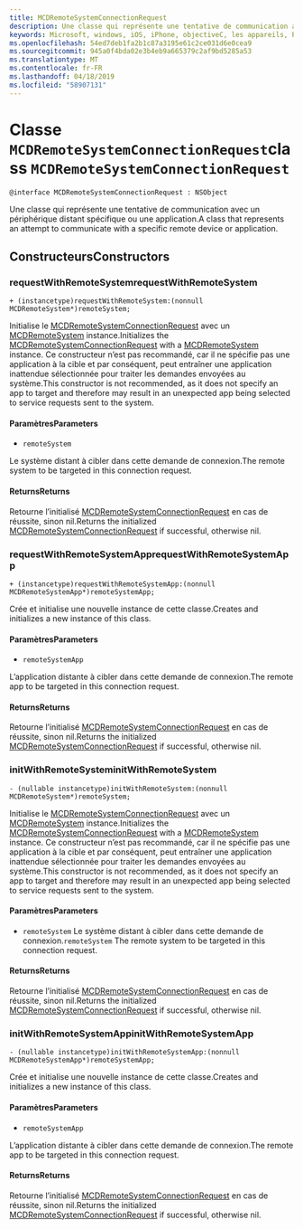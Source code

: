 ```yaml
---
title: MCDRemoteSystemConnectionRequest
description: Une classe qui représente une tentative de communication avec un périphérique distant spécifique ou une application.
keywords: Microsoft, windows, iOS, iPhone, objectiveC, les appareils, Project Rome connectés
ms.openlocfilehash: 54ed7deb1fa2b1c87a3195e61c2ce031d6e0cea9
ms.sourcegitcommit: 945a0f4bda02e3b4eb9a665379c2af9bd5285a53
ms.translationtype: MT
ms.contentlocale: fr-FR
ms.lasthandoff: 04/18/2019
ms.locfileid: "58907131"
---
```

# <a name="class-mcdremotesystemconnectionrequest"></a><span data-ttu-id="1dae4-104">Classe `MCDRemoteSystemConnectionRequest`</span><span class="sxs-lookup"><span data-stu-id="1dae4-104">class `MCDRemoteSystemConnectionRequest`</span></span> 

```
@interface MCDRemoteSystemConnectionRequest : NSObject
```  

<span data-ttu-id="1dae4-105">Une classe qui représente une tentative de communication avec un périphérique distant spécifique ou une application.</span><span class="sxs-lookup"><span data-stu-id="1dae4-105">A class that represents an attempt to communicate with a specific remote device or application.</span></span>

## <a name="constructors"></a><span data-ttu-id="1dae4-106">Constructeurs</span><span class="sxs-lookup"><span data-stu-id="1dae4-106">Constructors</span></span>

### <a name="requestwithremotesystem"></a><span data-ttu-id="1dae4-107">requestWithRemoteSystem</span><span class="sxs-lookup"><span data-stu-id="1dae4-107">requestWithRemoteSystem</span></span>
`+ (instancetype)requestWithRemoteSystem:(nonnull MCDRemoteSystem*)remoteSystem;`

<span data-ttu-id="1dae4-108">Initialise le [MCDRemoteSystemConnectionRequest](MCDRemoteSystemConnectionRequest.md) avec un [MCDRemoteSystem](../remotesystems/MCDRemoteSystem.md) instance.</span><span class="sxs-lookup"><span data-stu-id="1dae4-108">Initializes the [MCDRemoteSystemConnectionRequest](MCDRemoteSystemConnectionRequest.md) with a [MCDRemoteSystem](../remotesystems/MCDRemoteSystem.md) instance.</span></span> <span data-ttu-id="1dae4-109">Ce constructeur n’est pas recommandé, car il ne spécifie pas une application à la cible et par conséquent, peut entraîner une application inattendue sélectionnée pour traiter les demandes envoyées au système.</span><span class="sxs-lookup"><span data-stu-id="1dae4-109">This constructor is not recommended, as it does not specify an app to target and therefore may result in an unexpected app being selected to service requests sent to the system.</span></span>

#### <a name="parameters"></a><span data-ttu-id="1dae4-110">Paramètres</span><span class="sxs-lookup"><span data-stu-id="1dae4-110">Parameters</span></span>
* `remoteSystem` 

<span data-ttu-id="1dae4-111">Le système distant à cibler dans cette demande de connexion.</span><span class="sxs-lookup"><span data-stu-id="1dae4-111">The remote system to be targeted in this connection request.</span></span>

#### <a name="returns"></a><span data-ttu-id="1dae4-112">Returns</span><span class="sxs-lookup"><span data-stu-id="1dae4-112">Returns</span></span>
<span data-ttu-id="1dae4-113">Retourne l’initialisé [MCDRemoteSystemConnectionRequest](MCDRemoteSystemConnectionRequest.md) en cas de réussite, sinon nil.</span><span class="sxs-lookup"><span data-stu-id="1dae4-113">Returns the initialized [MCDRemoteSystemConnectionRequest](MCDRemoteSystemConnectionRequest.md) if successful, otherwise nil.</span></span>

### <a name="requestwithremotesystemapp"></a><span data-ttu-id="1dae4-114">requestWithRemoteSystemApp</span><span class="sxs-lookup"><span data-stu-id="1dae4-114">requestWithRemoteSystemApp</span></span>
`+ (instancetype)requestWithRemoteSystemApp:(nonnull MCDRemoteSystemApp*)remoteSystemApp;`

<span data-ttu-id="1dae4-115">Crée et initialise une nouvelle instance de cette classe.</span><span class="sxs-lookup"><span data-stu-id="1dae4-115">Creates and initializes a new instance of this class.</span></span>

#### <a name="parameters"></a><span data-ttu-id="1dae4-116">Paramètres</span><span class="sxs-lookup"><span data-stu-id="1dae4-116">Parameters</span></span>
* `remoteSystemApp` 

<span data-ttu-id="1dae4-117">L’application distante à cibler dans cette demande de connexion.</span><span class="sxs-lookup"><span data-stu-id="1dae4-117">The remote app to be targeted in this connection request.</span></span>

#### <a name="returns"></a><span data-ttu-id="1dae4-118">Returns</span><span class="sxs-lookup"><span data-stu-id="1dae4-118">Returns</span></span>
<span data-ttu-id="1dae4-119">Retourne l’initialisé [MCDRemoteSystemConnectionRequest](MCDRemoteSystemConnectionRequest.md) en cas de réussite, sinon nil.</span><span class="sxs-lookup"><span data-stu-id="1dae4-119">Returns the initialized [MCDRemoteSystemConnectionRequest](MCDRemoteSystemConnectionRequest.md) if successful, otherwise nil.</span></span>

### <a name="initwithremotesystem"></a><span data-ttu-id="1dae4-120">initWithRemoteSystem</span><span class="sxs-lookup"><span data-stu-id="1dae4-120">initWithRemoteSystem</span></span>
`- (nullable instancetype)initWithRemoteSystem:(nonnull MCDRemoteSystem*)remoteSystem;`

<span data-ttu-id="1dae4-121">Initialise le [MCDRemoteSystemConnectionRequest](MCDRemoteSystemConnectionRequest.md) avec un [MCDRemoteSystem](../remotesystems/MCDRemoteSystem.md) instance.</span><span class="sxs-lookup"><span data-stu-id="1dae4-121">Initializes the [MCDRemoteSystemConnectionRequest](MCDRemoteSystemConnectionRequest.md) with a [MCDRemoteSystem](../remotesystems/MCDRemoteSystem.md) instance.</span></span> <span data-ttu-id="1dae4-122">Ce constructeur n’est pas recommandé, car il ne spécifie pas une application à la cible et par conséquent, peut entraîner une application inattendue sélectionnée pour traiter les demandes envoyées au système.</span><span class="sxs-lookup"><span data-stu-id="1dae4-122">This constructor is not recommended, as it does not specify an app to target and therefore may result in an unexpected app being selected to service requests sent to the system.</span></span>

#### <a name="parameters"></a><span data-ttu-id="1dae4-123">Paramètres</span><span class="sxs-lookup"><span data-stu-id="1dae4-123">Parameters</span></span>
* <span data-ttu-id="1dae4-124">`remoteSystem` Le système distant à cibler dans cette demande de connexion.</span><span class="sxs-lookup"><span data-stu-id="1dae4-124">`remoteSystem` The remote system to be targeted in this connection request.</span></span>

#### <a name="returns"></a><span data-ttu-id="1dae4-125">Returns</span><span class="sxs-lookup"><span data-stu-id="1dae4-125">Returns</span></span>
<span data-ttu-id="1dae4-126">Retourne l’initialisé [MCDRemoteSystemConnectionRequest](MCDRemoteSystemConnectionRequest.md) en cas de réussite, sinon nil.</span><span class="sxs-lookup"><span data-stu-id="1dae4-126">Returns the initialized [MCDRemoteSystemConnectionRequest](MCDRemoteSystemConnectionRequest.md) if successful, otherwise nil.</span></span>

### <a name="initwithremotesystemapp"></a><span data-ttu-id="1dae4-127">initWithRemoteSystemApp</span><span class="sxs-lookup"><span data-stu-id="1dae4-127">initWithRemoteSystemApp</span></span>
`- (nullable instancetype)initWithRemoteSystemApp:(nonnull MCDRemoteSystemApp*)remoteSystemApp;`

<span data-ttu-id="1dae4-128">Crée et initialise une nouvelle instance de cette classe.</span><span class="sxs-lookup"><span data-stu-id="1dae4-128">Creates and initializes a new instance of this class.</span></span>

#### <a name="parameters"></a><span data-ttu-id="1dae4-129">Paramètres</span><span class="sxs-lookup"><span data-stu-id="1dae4-129">Parameters</span></span>
* `remoteSystemApp` 

<span data-ttu-id="1dae4-130">L’application distante à cibler dans cette demande de connexion.</span><span class="sxs-lookup"><span data-stu-id="1dae4-130">The remote app to be targeted in this connection request.</span></span>

#### <a name="returns"></a><span data-ttu-id="1dae4-131">Returns</span><span class="sxs-lookup"><span data-stu-id="1dae4-131">Returns</span></span>
<span data-ttu-id="1dae4-132">Retourne l’initialisé [MCDRemoteSystemConnectionRequest](MCDRemoteSystemConnectionRequest.md) en cas de réussite, sinon nil.</span><span class="sxs-lookup"><span data-stu-id="1dae4-132">Returns the initialized [MCDRemoteSystemConnectionRequest](MCDRemoteSystemConnectionRequest.md) if successful, otherwise nil.</span></span>